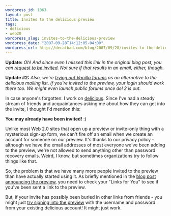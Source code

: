 ```yaml
--- 
wordpress_id: 1063
layout: post
title: Invites to the delicious preview
tags: 
- delicious
- web20
wordpress_slug: invites-to-the-delicious-preview
wordpress_date: "2007-09-28T14:12:05-04:00"
wordpress_url: http://decafbad.com/blog/2007/09/28/invites-to-the-delicious-preview
---
```

<b>Update:</b> <i>Oh!  And since even I missed this link in the original blog post, you can <a href="http://del.icio.us/help/preview">request to be invited</a>.  Not sure if that results in an email, either, though.</i>

<b>Update #2:</b>  <i>Also, we're <a href="http://www.deliciousforums.com/">trying out Vanilla forums</a> as an alternative to the delicious mailing list.  If you're invited to the preview, your login should work there too.  We might even launch public forums once del 2 is out.</i>

In case anyone's forgotten:  I work on <a href="http://del.icio.us">delicious</a>.  Since I've had a steady stream of friends and acquaintances asking me about how they can get into the invite, I thought I'd mention this:  

<b>You may already have been invited!</b>  :)

Unlike most Web 2.0 sites that open up a preview or invite-only thing with a mysterious sign-up form, we can't fire off an email when we create an account for someone on our preview.  It's thanks to our privacy policy - although we have the email addresses of most everyone we've been adding to the preview, we're not allowed to send anything other than password recovery emails.  Weird, I know, but sometimes organizations try to follow things like that.

So, the problem is that we have many more people invited to the preview than have actually started using it.  As briefly mentioned in the <a href="http://blog.del.icio.us/blog/2007/09/taste-test.html">blog post announcing the preview</a>, you need to check your "Links for You" to see if you've been sent a link to the preview.  

But, if your invite has possibly been buried in other links from friends - you might just <a href="http://preview.delicious.com">try signing into the preview</a> with the username and password from your existing delicious account!  It might just work.
